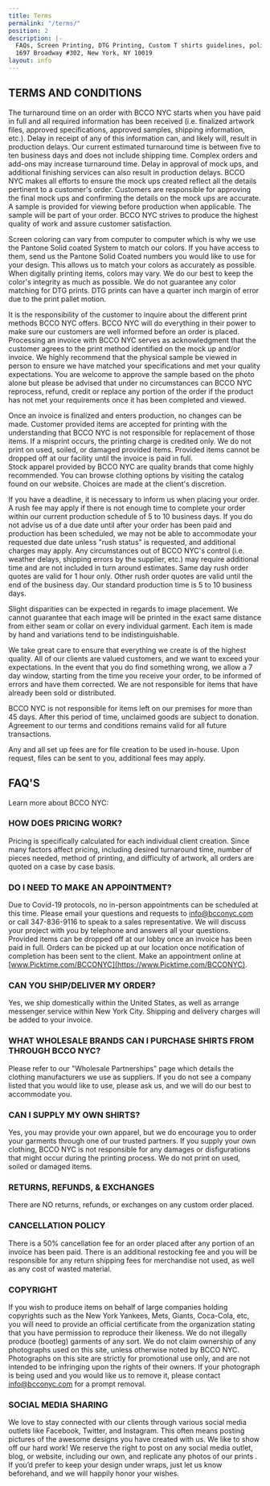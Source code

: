 ```yaml
---
title: Terms
permalink: "/terms/"
position: 2
description: |-
  FAQs, Screen Printing, DTG Printing, Custom T shirts guidelines, policies and requirements.
  1697 Broadway #302, New York, NY 10019
layout: info
---
```


## TERMS AND CONDITIONS ##
The turnaround time on an order with BCCO NYC starts when you have paid in full and all required information has been received (i.e. finalized artwork files, approved specifications, approved samples, shipping information, etc.).    Delay in receipt of any of this information can, and likely will, result in production delays.   Our current estimated turnaround time is between five to ten business days and does not include shipping time.   Complex orders and add-ons may increase turnaround time. Delay in approval of mock ups, and additional finishing services can also result in production delays. BCCO NYC makes all efforts to ensure the mock ups created reflect all the details pertinent to a customer's order.   Customers are responsible for approving the final mock ups and confirming the details on the mock ups are accurate.  A sample is provided for viewing before production when applicable.   The sample will be part of your order.   BCCO NYC strives to produce the highest quality of work and assure customer satisfaction.


Screen coloring can vary from computer to computer which is why we use the Pantone Solid coated System to match our colors.   If you have access to them, send us the Pantone Solid Coated numbers you would like to use for your design.   This allows us to match your colors as accurately as possible.   When digitally printing items, colors may vary. We do our best to keep the color's integrity as much as possible.    We do not guarantee any color matching for DTG prints.   DTG prints can have a quarter inch margin of error due to the print pallet motion.

It is the responsibility of the customer to inquire about the different print methods
BCCO NYC offers.   BCCO NYC will do everything in their power to make sure our customers are well informed before an order is placed.   Processing an invoice with BCCO NYC serves as acknowledgment that the customer agrees to the print method identified on the mock up and/or invoice.   We highly recommend that the physical sample be viewed in person to ensure we have matched your specifications and met your quality expectations.   You are welcome to approve the sample based on the photo alone but please be advised that under no circumstances can BCCO NYC reprocess, refund, credit or replace any portion of the order if the product has not met your requirements once it has been completed and viewed.


Once an invoice is finalized and enters production, no changes can be made.   Customer provided items are accepted for printing with the understanding that BCCO NYC is not responsible for replacement of those items.   If a misprint occurs, the printing charge is credited only.   We do not print on used, soiled, or damaged provided items.  Provided items cannot be dropped off at our facility until the invoice is paid in full.  
Stock apparel provided by BCCO NYC are quality brands that come highly recommended.
You can browse clothing options by visiting the catalog found on our website.   Choices are made at the client's discretion.

If you have a deadline, it is necessary to inform us when placing your order.  A rush fee may apply if there is not enough time to complete your order within our current production schedule of 5 to 10 business days.   If you do not advise us of a due date until after your order has been paid and production has been scheduled, we may not be able to accommodate your requested due date unless "rush status" is requested, and additional charges may apply.   Any circumstances out of BCCO NYC's control (i.e. weather delays, shipping errors by the supplier, etc.) may require additional time and are not included in turn around estimates.   Same day rush order quotes are valid for 
1 hour only.   Other rush order quotes are valid until the end of the business day.  Our standard production time is 5 to 10 business days.

Slight disparities can be expected in regards to image placement.   We cannot guarantee that each image will be printed in the exact same distance from either seam or collar on every individual garment.   Each item is made by hand and variations tend to be indistinguishable.

We take great care to ensure that everything we create is of the highest quality.   All of our clients are valued customers, and we want to exceed your expectations.    In the event that you do find something wrong, we allow a 7 day window, starting from the time you receive your order, to be informed of errors and have them corrected.   We are not responsible for items that have already been sold or distributed.

BCCO NYC is not responsible for items left on our premises for more than 45 days.      After this period of time, unclaimed goods are subject to donation.   Agreement to our terms and conditions remains valid for all future transactions.

Any and all set up fees are for file creation to be used in-house. Upon request, files can be sent to you, additional fees may apply.

## FAQ'S ##
Learn more about BCCO NYC:

### HOW DOES PRICING WORK? ###
Pricing is specifically calculated for each individual client creation. Since many factors affect pricing, including desired turnaround time, number of pieces needed, method of printing, and difficulty of artwork, all orders are quoted on a case by case basis.

### DO I NEED TO MAKE AN APPOINTMENT? ###
Due to Covid-19 protocols, no in-person appointments can be scheduled at this time.
Please email your questions and requests to info@bcconyc.com or call 347-836-9116 to speak to a sales representative.  We will discuss your project with you by telephone
and answers all your questions.  Provided items can be dropped off at our lobby once an invoice has been paid in full.  Orders can be picked up at our location once notification of completion has been sent to the client.  Make an appointment online at [www.Picktime.com/BCCONYC](https://www.Picktime.com/BCCONYC).

### CAN YOU SHIP/DELIVER MY ORDER? ###
Yes, we ship domestically within the United States, as well as arrange messenger service within New York City. Shipping and delivery charges will be added to your invoice.

### WHAT WHOLESALE BRANDS CAN I PURCHASE SHIRTS FROM THROUGH BCCO NYC? ###
Please refer to our "Wholesale Partnerships" page which details the clothing manufacturers we use as suppliers. If you do not see a company listed that you would like to use, please ask us, and we will do our best to accommodate you.

### CAN I SUPPLY MY OWN SHIRTS? ###
Yes, you may provide your own apparel, but we do encourage you to order your garments through one of our trusted partners. If you supply your own clothing, BCCO NYC is not responsible for any damages or disfigurations that might occur during the printing process. We do not print on used, soiled or damaged items.

### RETURNS, REFUNDS, & EXCHANGES ###
There are NO returns, refunds, or exchanges on any custom order placed.

### CANCELLATION POLICY ###
There is a 50% cancellation fee for an order placed after any portion of an invoice has been paid. There is an additional restocking fee and you will be responsible for any return shipping fees for merchandise not used, as well as any cost of wasted material.

### COPYRIGHT ###
If you wish to produce items on behalf of large companies holding copyrights such as the New York Yankees, Mets, Giants, Coca-Cola, etc, you will need to provide an official certificate from the organization stating that you have permission to reproduce their likeness. We do not illegally produce (bootleg) garments of any sort.
We do not claim ownership of any photographs used on this site, unless otherwise noted by BCCO NYC. Photographs on this site are strictly for promotional use only, and are not intended to be infringing upon the rights of their owners. If your photograph is being used and you would like us to remove it, please contact info@bcconyc.com for a prompt removal.

### SOCIAL MEDIA SHARING ###
We love to stay connected with our clients through various social media outlets like Facebook, Twitter, and Instagram. This often means posting pictures of the awesome designs you have created with us. We like to show off our hard work! We reserve the right to post on any social media outlet, blog, or website, including our own, and replicate any photos of our prints . If you’d prefer to keep your design under wraps, just let us know beforehand, and we will happily honor your wishes.
